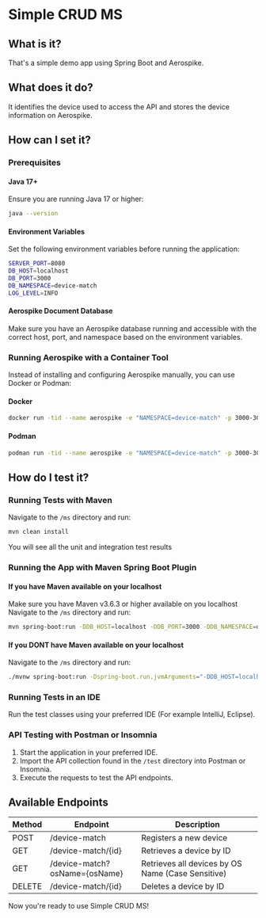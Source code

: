 # Simple CRUD MS

## What is it?
That's a simple demo app using Spring Boot and Aerospike.

## What does it do?
It identifies the device used to access the API and stores the device information on Aerospike.

## How can I set it?

### Prerequisites

#### Java 17+
Ensure you are running Java 17 or higher:
```sh
java --version
```

#### Environment Variables
Set the following environment variables before running the application:
```sh
SERVER_PORT=8080
DB_HOST=localhost
DB_PORT=3000
DB_NAMESPACE=device-match
LOG_LEVEL=INFO
```

#### Aerospike Document Database
Make sure you have an Aerospike database running and accessible with the correct host, port, and namespace based on the environment variables.

### Running Aerospike with a Container Tool
Instead of installing and configuring Aerospike manually, you can use Docker or Podman:

#### Docker
```sh
docker run -tid --name aerospike -e "NAMESPACE=device-match" -p 3000-3002:3000-3002 aerospike/aerospike-server
```

#### Podman
```sh
podman run -tid --name aerospike -e "NAMESPACE=device-match" -p 3000-3002:3000-3002 aerospike/aerospike-server
```

## How do I test it?

### Running Tests with Maven
Navigate to the `/ms` directory and run:
```sh
mvn clean install
```
You will see all the unit and integration test results

### Running the App with Maven Spring Boot Plugin
#### If you have Maven available on your localhost
Make sure you have Maven v3.6.3 or higher available on you localhost
Navigate to the `/ms` directory and run:
```sh
mvn spring-boot:run -DDB_HOST=localhost -DDB_PORT=3000 -DDB_NAMESPACE=device-match -DLOG_LEVEL=INFO
```
#### If you DONT have Maven available on your localhost
Navigate to the `/ms` directory and run:
```sh
./mvnw spring-boot:run -Dspring-boot.run.jvmArguments="-DDB_HOST=localhost -DDB_PORT=3000 -DDB_NAMESPACE=device-match -DLOG_LEVEL=INFO -DSERVER_PORT=8080"
```

### Running Tests in an IDE
Run the test classes using your preferred IDE (For example IntelliJ, Eclipse).

### API Testing with Postman or Insomnia
1. Start the application in your preferred IDE.
2. Import the API collection found in the `/test` directory into Postman or Insomnia.
3. Execute the requests to test the API endpoints.

## Available Endpoints
| Method | Endpoint                      | Description                                       |
|--------|-------------------------------|---------------------------------------------------|
| POST   | /device-match                 | Registers a new device                            |
| GET    | /device-match/{id}            | Retrieves a device by ID                          |
| GET    | /device-match?osName={osName} | Retrieves all devices by OS Name (Case Sensitive) |
| DELETE | /device-match/{id}            | Deletes a device by ID                            |

Now you're ready to use Simple CRUD MS!
